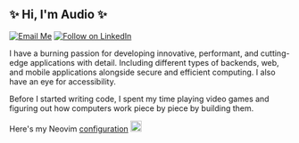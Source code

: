 ## ✨ Hi, I'm Audio ✨

[![Email Me](https://img.shields.io/badge/Email-audiovisuaali@audiovisuaali.net-BB001B.svg)](mailto:audiovisuaali@audiovisuaali.net)
[![Follow on LinkedIn](https://img.shields.io/badge/Follow-LinkedIn-2867B2.svg)](https://linkedin.com/in/audiovisuaali)


I have a burning passion for developing innovative, performant, and cutting-edge applications with detail. Including different types of backends, web, and mobile applications alongside secure and efficient computing. I also have an eye for accessibility.

Before I started writing code, I spent my time playing video games and figuring out how computers work piece by piece by building them.

Here's my Neovim [configuration](./nvim) <img src="https://cdn.frankerfacez.com/emoticon/270930/2" alt="WidePeepoHappy" height="20"/>
